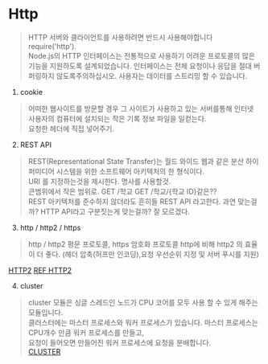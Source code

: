 # Http  
> HTTP 서버와 클라이언트를 사용하려면 반드시 사용해야합니다 require('http').    
> Node.js의 HTTP 인터페이스는 전통적으로 사용하기 어려운 프로토콜의 많은 기능을 지원하도록 설계되었습니다. 인터페이스는 전체 요청이나   응답을 절대 버퍼링하지 않도록주의하십시오. 사용자는 데이터를 스트리밍 할 수 있습니다.    

1. cookie 
> 어떠한 웹사이트를 방문할 경우 그 사이트가 사용하고 있는 서버를통해 인터넷 사용자의 컴퓨터에 설치되는 작은 기록 정보 파일을 일컫는다.  
> 요청한 헤더에 직접 넣어주기.  

2. REST API
> REST(Representational State Transfer)는 월드 와이드 웹과 같은 분산 하이퍼미디어 시스템을 위한 소프트웨어 아키텍처의 한 형식이다.  
> URI 를 지정하는것을 제시한다. 명사를 사용할것.  
> 큰범위에서 작은 범위로.  GET /학교 GET /학교/{학교 ID}같은??  
> REST 아키텍처를 준수하지 않더라도 흔히들 REST API 라고한다. 과연 맞는걸까? HTTP API라고 구분짓는게 맞는걸까? 잘 모르겠다.   

3. http / http2 / https
> http / http2 평문 프로토콜, https 암호화 프로토콜
> http에 비해 http2 의 효율이 더 좋다. (헤더 압축(허프만 인코딩),요청 우선순위 지정 및 서버 푸시를 지원) 

[HTTP2](https://developers.google.com/web/fundamentals/performance/http2/?hl=ko)
[REF HTTP2](https://www.popit.kr/%EB%82%98%EB%A7%8C-%EB%AA%A8%EB%A5%B4%EA%B3%A0-%EC%9E%88%EB%8D%98-http2/)

4. cluster
> cluster 모듈은 싱글 스레드인 노드가 CPU 코어를 모두 사용 할 수 있게 해주는 모듈입니다.  
> 클러스터에는 마스터 프로세스와 워커 프로세스가 있습니다. 마스터 프로세스는 CPU개수 만큼 워커 프로세스를 만들고,  
> 요청이 들어오면 만들어진 워커 프로세스에 요청을 분배합니다.  
[CLUSTER](https://nodejs.org/api/cluster.html)